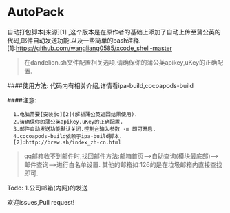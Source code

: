 # AutoPack
自动打包脚本[来源][1] ,这个版本是在原作者的基础上添加了自动上传至蒲公英的代码,邮件自动发送功能.以及一些简单的bash注释.
[1]:https://github.com/wangliang0585/xcode_shell-master

>在dandelion.sh文件配置相关选项.请确保你的蒲公英apikey,uKey的正确配置.

####使用方法:
代码内有相关介绍,详情看ipa-build,cocoapods-build

####注意: 

      1.电脑需要[安装jq][2](解析蒲公英返回结果使用).
      2.请确保你的蒲公英apikey,uKey的正确配置.
      3.邮件自动发送功能默认关闭.控制台输入参数 -m 即可开启.
      4.cocoapods-build依赖于ipa-build脚本.
      [2]:http://brew.sh/index_zh-cn.html


>qq邮箱收不到邮件时,找回邮件方法:邮箱首页-->自助查询(模块最底部)-->邮件查询-->进行白名单设置.
其他的邮箱如:126的是在垃圾邮箱内直接查找即可.


Todo:
1.公司邮箱(内网)的发送
  
  
欢迎issues,Pull request!
  
